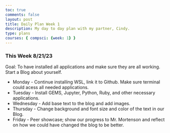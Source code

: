 ```yaml
---
toc: true
comments: false
layout: post
title: Daily Plan Week 1 
description: My day to day plan with my partner, Cindy. 
type: plans
courses: { compsci: {week: 1} }
---
```


### This Week 8/21/23
Goal:  To have installed all applications and make sure they are all working. Start a Blog about yourself. 
- Monday - Continue installing WSL, link it to Github. Make sure terminal could acess all needed applications.  
- Tuesday - Install GEMS, Jupyter, Python, Ruby, and other necessary applications. 
- Wednesday - Add base text to the blog and add images. 
- Thursday - Change background and font size and color of the text in our Blog. 
- Friday - Peer showcase; show our progress to Mr. Mortenson and reflect on how we could have changed the blog to be better. 

